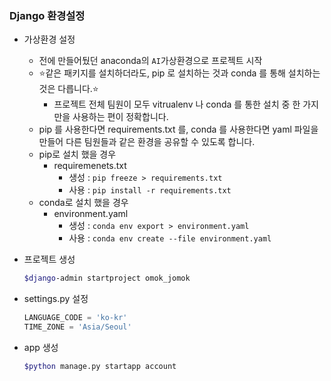 ### Django 환경설정

* 가상환경 설정

  * 전에 만들어뒀던 anaconda의 `AI`가상환경으로 프로젝트 시작
  * ⭐같은 패키지를 설치하더라도, pip 로 설치하는 것과 conda 를 통해 설치하는 것은 다릅니다.⭐
    - 프로젝트 전체 팀원이 모두 vitrualenv 나 conda 를 통한 설치 중 한 가지만을 사용하는 편이 정확합니다.
  - pip 를 사용한다면 requirements.txt 를, conda 를 사용한다면 yaml 파일을 만들어 다른 팀원들과 같은 환경을 공유할 수 있도록 합니다.
  * pip로 설치 했을 경우
    * requiremenets.txt
      * 생성 : `pip freeze > requirements.txt`
      * 사용 : `pip install -r requirements.txt`
  * conda로 설치 했을 경우
    * environment.yaml
      * 생성 : `conda env export > environment.yaml`
      * 사용 : `conda env create --file environment.yaml`
  
* 프로젝트 생성

  ```bash
  $django-admin startproject omok_jomok
  ```

* settings.py 설정

  ```python
  LANGUAGE_CODE = 'ko-kr'
  TIME_ZONE = 'Asia/Seoul'
  ```

* app 생성

  ```bash
  $python manage.py startapp account
  ```

  